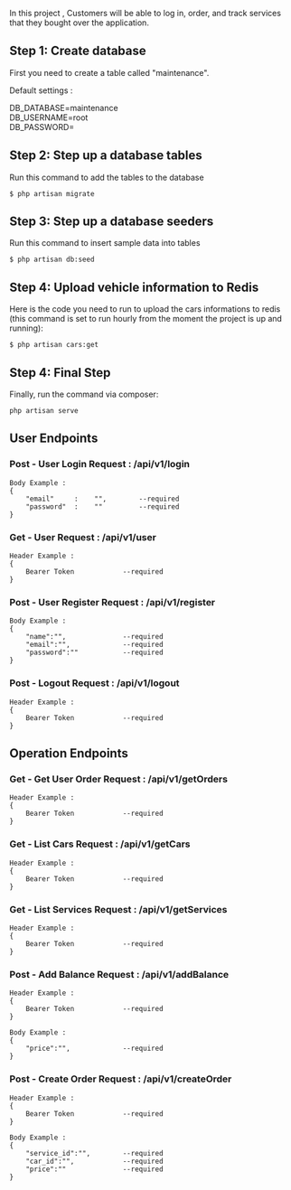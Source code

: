 In this project , Customers will be able to log in, order, and track services that they bought over the application.


## Step 1: Create database 

First you need to create a table called "maintenance". 

Default settings : 

DB_DATABASE=maintenance
<br>
DB_USERNAME=root
<br>
DB_PASSWORD=

## Step 2: Step up a database tables

Run this command to add the tables to the database

```
$ php artisan migrate
```

## Step 3: Step up a database seeders

Run this command to insert sample data into tables

```
$ php artisan db:seed
```
## Step 4: Upload vehicle information to Redis

Here is the code you need to run to upload the cars informations to redis (this command is set to run hourly from the moment the project is up and running):

```
$ php artisan cars:get
```
## Step 4: Final Step
Finally, run the command via composer:

```
php artisan serve
```

## User Endpoints

### Post - User Login Request : /api/v1/login

```
Body Example : 
{
    "email"     :    "",        --required
    "password"  :    ""         --required
}
```

### Get - User Request : /api/v1/user
```
Header Example : 
{
    Bearer Token            --required
}
```

### Post - User Register Request : /api/v1/register
```
Body Example : 
{
    "name":"",              --required
    "email":"",             --required
    "password":""           --required
}
```


### Post - Logout Request : /api/v1/logout
```
Header Example : 
{
    Bearer Token            --required
}
```

## Operation Endpoints

### Get - Get User Order Request : /api/v1/getOrders
```
Header Example : 
{
    Bearer Token            --required
}
```

### Get - List Cars Request : /api/v1/getCars
```
Header Example : 
{
    Bearer Token            --required
}
```

### Get - List Services Request : /api/v1/getServices
```
Header Example : 
{
    Bearer Token            --required
}
```

### Post - Add Balance Request : /api/v1/addBalance

```
Header Example : 
{
    Bearer Token            --required
}

Body Example :
{
    "price":"",             --required
}
```

### Post - Create Order Request : /api/v1/createOrder
```
Header Example : 
{
    Bearer Token            --required
}

Body Example :
{
    "service_id":"",        --required
    "car_id":"",            --required
    "price":""              --required
}
```


